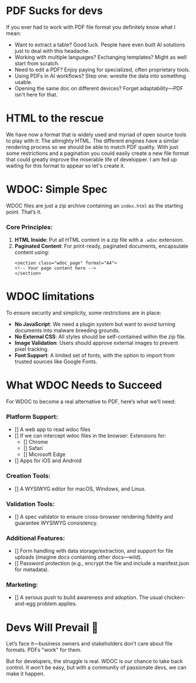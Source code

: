 # PDF Sucks for devs

If you ever had to work with PDF file format you definitely know what I mean:

- Want to extract a table? Good luck. People have even built AI solutions just to deal with this headache.
- Working with multiple languages? Exchanging templates? Might as well start from scratch.
- Need to edit a PDF? Enjoy paying for specialized, often proprietary tools.
- Using PDFs in AI workflows? Step one: wrestle the data into something usable.
- Opening the same doc on different devices? Forget adaptability—PDF isn't here for that.

# HTML to the rescue

We have now a format that is widely used and myriad of open source tools to play with it: The allmighty HTML.
The different engines have a similar rendering process so we should be able to match PDF quality.
With just some restrictions and a pagination you could easily create a new file format that could greatly improve the miserable life of developper.
I am fed up waiting for this format to appear so let's create it.

# WDOC: Simple Spec

WDOC files are just a zip archive containing an `index.html` as the starting point. That’s it.

### Core Principles:

1.  **HTML Inside**: Put all HTML content in a zip file with a `.wdoc` extension.
2.  **Paginated Content**: For print-ready, paginated documents, encapsulate content using:
    ```
    <section class="wdoc_page" format="A4">
    <!-- Your page content here -->
    </section>
    ```

# WDOC limitations

To ensure security and simplicity, some restrictions are in place:

- **No JavaScript**: We need a plugin system but want to avoid turning documents into malware breeding grounds.
- **No External CSS**: All styles should be self-contained within the zip file.
- **Image Validation**: Users should approve external images to prevent pixel tracking.
- **Font Support**: A limited set of fonts, with the option to import from trusted sources like Google Fonts.

# What WDOC Needs to Succeed

For WDOC to become a real alternative to PDF, here’s what we’ll need:

### Platform Support:

- [] A web app to read wdoc files
- [] If we can intercept wdoc files in the browser: Extensions for:
  - [] Chrome
  - [] Safari
  - [] Microsoft Edge
- [] Apps for iOS and Android

### Creation Tools:

- [] A WYSIWYG editor for macOS, Windows, and Linux.

### Validation Tools:

- [] A spec validator to ensure cross-browser rendering fidelity and guarantee WYSIWYG consistency.

### Additional Features:

- [] Form handling with data storage/extraction, and support for file uploads (imagine docs containing other docs—wild).
- [] Password protection (e.g., encrypt the file and include a manifest.json for metadata).

### Marketing:

- [] A serious push to build awareness and adoption. The usual chicken-and-egg problem applies.

# Devs Will Prevail 💪

Let’s face it—business owners and stakeholders don’t care about file formats. PDFs "work" for them.

But for developers, the struggle is real. WDOC is our chance to take back control. It won’t be easy, but with a community of passionate devs, we can make it happen.
